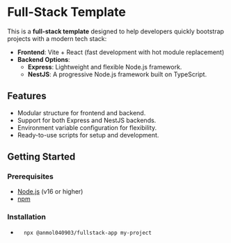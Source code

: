 # Full-Stack Template

This is a **full-stack template** designed to help developers quickly bootstrap projects with a modern tech stack:
- **Frontend**: Vite + React (fast development with hot module replacement)
- **Backend Options**: 
  - **Express**: Lightweight and flexible Node.js framework.
  - **NestJS**: A progressive Node.js framework built on TypeScript.

## Features
- Modular structure for frontend and backend.
- Support for both Express and NestJS backends.
- Environment variable configuration for flexibility.
- Ready-to-use scripts for setup and development.

## Getting Started

### Prerequisites
- [Node.js](https://nodejs.org/) (v16 or higher)
- [npm](https://www.npmjs.com/)

### Installation
- ```bash
    npx @anmol040903/fullstack-app my-project
  ```